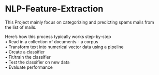# NLP-Feature-Extraction
This Project mainly focus on categorizing and predicting spams mails from the list of mails. 

Here’s how this process typically works step-by-step\
• Read in a collection of documents - a corpus\
• Transform text into numerical vector data using a pipeline\
• Create a classifier\
• Fit/train the classifier\
• Test the classifier on new data\
• Evaluate performance

